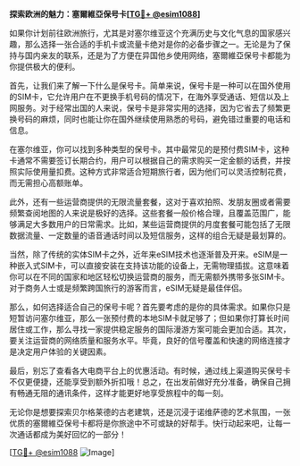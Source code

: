 **探索欧洲的魅力：塞爾維亞保号卡[[TG💪+ @esim1088](https://t.me/s/esim1088)]**

如果你计划前往欧洲旅行，尤其是对塞尔维亚这个充满历史与文化气息的国家感兴趣，那么选择一张合适的手机卡或流量卡绝对是你的必备步骤之一。无论是为了保持与国内亲友的联系，还是为了方便在异国他乡使用网络，塞爾維亞保号卡都能为你提供极大的便利。

首先，让我们来了解一下什么是保号卡。简单来说，保号卡是一种可以在国外使用的SIM卡，它允许用户在不更换手机号码的情况下，在海外享受通话、短信以及上网服务。对于经常出国的人来说，保号卡是非常实用的选择，因为它省去了频繁更换号码的麻烦，同时也能让你在国外继续使用熟悉的号码，避免错过重要的电话和信息。

在塞尔维亚，你可以找到多种类型的保号卡。其中最常见的是预付费SIM卡，这种卡通常不需要签订长期合约，用户可以根据自己的需求购买一定金额的话费，并按照实际使用量扣费。这种方式非常适合短期旅行者，因为他们可以灵活控制花费，而无需担心高额账单。

此外，还有一些运营商提供的无限流量套餐，这对于喜欢拍照、发朋友圈或者需要频繁查阅地图的人来说是极好的选择。这些套餐一般价格合理，且覆盖范围广，能够满足大多数用户的日常需求。比如，某些运营商提供的月度套餐可能包括了无限数据流量、一定数量的语音通话时间以及短信服务，这样的组合无疑是最划算的。

当然，除了传统的实体SIM卡之外，近年来eSIM技术也逐渐普及开来。eSIM是一种嵌入式SIM卡，可以直接安装在支持该功能的设备上，无需物理插拔。这意味着你可以在不同的国家和地区轻松切换运营商的服务，而无需额外携带多张SIM卡。对于商务人士或是频繁跨国旅行的游客而言，eSIM无疑是最佳伴侣。

那么，如何选择适合自己的保号卡呢？首先要考虑的是你的具体需求。如果你只是短暂访问塞尔维亚，那么一张预付费的本地SIM卡就足够了；但如果你打算长时间居住或工作，那么寻找一家提供稳定服务的国际漫游方案可能会更加合适。其次，要关注运营商的网络质量和服务水平。毕竟，良好的信号覆盖和快速的网络连接才是决定用户体验的关键因素。

最后，别忘了查看各大电商平台上的优惠活动。有时候，通过线上渠道购买保号卡不仅更便捷，还能享受到额外折扣哦！总之，在出发前做好充分准备，确保自己拥有畅通无阻的通讯条件，这样才能更好地享受旅程中的每一刻。

无论你是想要探索贝尔格莱德的古老建筑，还是沉浸于诺维萨德的艺术氛围，一张优质的塞爾維亞保号卡都将是你旅途中不可或缺的好帮手。快行动起来吧，让每一次通话都成为美好回忆的一部分！

[[TG💪+ @esim1088](https://t.me/s/esim1088) ![Image](https://i.postimg.cc/4NQfJmqS/Snipaste-2025-05-13-00-14-12.png)]